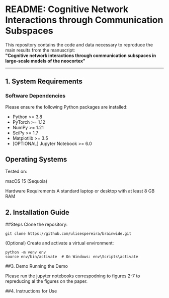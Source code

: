 # README: Cognitive Network Interactions through Communication Subspaces

This repository contains the code and data necessary to reproduce the main results from the manuscript:  
**"Cognitive network interactions through communication subspaces in large-scale models of the neocortex"**

---

## 1. System Requirements

### Software Dependencies

Please ensure the following Python packages are installed:

- Python >= 3.8  
- PyTorch >= 1.12  
- NumPy >= 1.21  
- SciPy >= 1.7  
- Matplotlib >= 3.5  
- [OPTIONAL] Jupyter Notebook >= 6.0  

## Operating Systems
Tested on:

macOS 15 (Sequoia)

Hardware Requirements
A standard laptop or desktop with at least 8 GB RAM

## 2. Installation Guide
##Steps
Clone the repository:

```git clone https://github.com/ulisespereira/brainwide.git```


(Optional) Create and activate a virtual environment:

```
python -m venv env
source env/bin/activate  # On Windows: env\Scripts\activate
```

##3. Demo
Running the Demo

Please run the jupyter notebooks correspodning to figures 2-7 to repreducing al the figures on the paper.

##4. Instructions for Use

